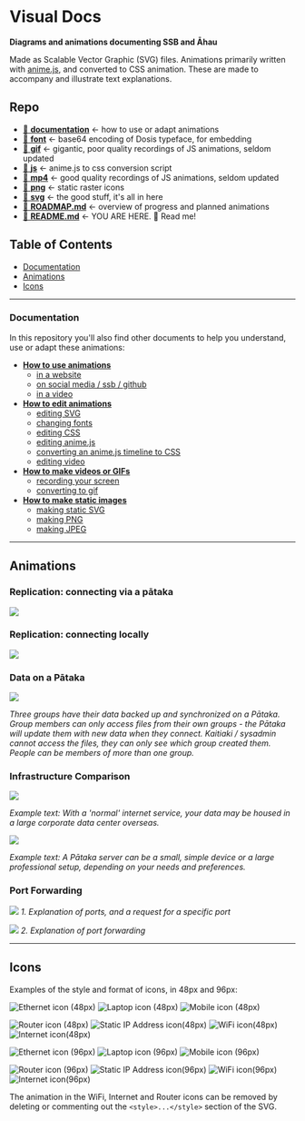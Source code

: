 # Visual Docs
**Diagrams and animations documenting SSB and Āhau**

Made as Scalable Vector Graphic (SVG) files. Animations primarily written with [anime.js](https://animejs.com), and converted to CSS animation.
These are made to accompany and illustrate text explanations.

## Repo
- [📁️ **documentation**](documentation) ← how to use or adapt animations
- [📁️ **font**](font) ← base64 encoding of Dosis typeface, for embedding
- [📁️ **gif**](gif) ← gigantic, poor quality recordings of JS animations, seldom updated
- [📁️ **js**](**js**) ← anime.js to css conversion script
- [📁️ **mp4**](mp4) ← good quality recordings of JS animations, seldom updated
- [📁️ **png**](png) ← static raster icons
- [📁️ **svg**](svg) ← the good stuff, it's all in here
- [ 📄️ **ROADMAP.md**](ROADMAP.md) ← overview of progress and planned animations
- [ 📄️ **README.md**](README.md) ← YOU ARE HERE. 📍️ Read me!

## Table of Contents
- [Documentation](#documentation)
- [Animations](#animations)
- [Icons](#icons)

----

### Documentation
In this repository you'll also find other documents to help you understand, use
or adapt these animations:
- [**How to use animations**](documentation/Using-Animations.md)
  - [in a website](documentation/Using-Animations.md#using-animations-in-a-website)
  - [on social media / ssb / github](documentation/Using-Animations.md#using-animations-on-social-media)
  - [in a video](documentation/Using-Animations.md#using-animations-in-a-video)
- [**How to edit animations**](documentation/Editing-Animations.md)
  - [editing SVG](documentation/Editing-Animations.md#editing-svg)
  - [changing fonts](documentation/Editing-Animations.md#changing-fonts)
  - [editing CSS](documentation/Editing-Animations.md#editing-css)
  - [editing anime.js](documentation/Editing-Animations.md#editing-animejs)
  - [converting an anime.js timeline to CSS](documentation/Editing-Animations.md#converting-an-animejs-timeline-to-css)
  - [editing video](documentation/Editing-Animations.md#editing-video)
- [**How to make videos or GIFs**](Making-Video-or-GIF.md)
  - [recording your screen](documentation/Making-Video-or-GIF.md#recording-your-screen)
  - [converting to gif](documentation/Making-Video-or-GIF.md#converting-to-gif)
- [**How to make static images**](documentation/Making-Static-Images.md)
  - [making static SVG](documentation/Making-Static-Images.md#making-static-svg)
  - [making PNG](documentation/Making-Static-Images.md#making-static-png)
  - [making JPEG](documentation/Making-Static-Images.md#making-static-jpeg)

----

## Animations
### Replication: connecting via a pātaka

![](svg/replication-via-internet_css.svg)

### Replication: connecting locally


![](svg/replication-local_css.svg)

### Data on a Pātaka

![](svg/data-on-a-pātaka_css.svg)

_Three groups have their data backed up and synchronized on a Pātaka. Group members can only access files from their own groups - the Pātaka will update them with new data when they connect. Kaitiaki / sysadmin cannot access the files, they can only see which group created them. People can be members of more than one group._

### Infrastructure Comparison

![](svg/corporate-server.svg)

_Example text: With a 'normal' internet service, your data may be housed in a large
corporate data center overseas._

![](svg/alternative-servers.svg)

_Example text: A Pātaka server can be a small, simple device or a large professional
setup, depending on your needs and preferences._

### Port Forwarding
![](svg/port-forwarding_01_without-port-forwarding.svg)
_1. Explanation of ports, and a request for a specific port_

![](svg/port-forwarding_02_with-port-forwarding.svg)
_2. Explanation of port forwarding_

----

## Icons

Examples of the style and format of icons, in 48px and 96px:

![Ethernet icon (48px)](svg/icons/ethernet_48.svg) ![Laptop icon (48px)](svg/icons/laptop_48.svg)
![Mobile icon (48px)](svg/icons/mobile_48.svg)

![Router icon (48px)](svg/icons/router_48.svg) ![Static IP Address icon(48px)](svg/icons/static-ip_48.svg)
![WiFi icon(48px)](svg/icons/wifi_48.svg) ![Internet icon(48px)](svg/icons/internet_48.svg)

![Ethernet icon (96px)](svg/icons/ethernet_96.svg) ![Laptop icon (96px)](svg/icons/laptop_96.svg)
![Mobile icon (96px)](svg/icons/mobile_96.svg)

![Router icon (96px)](svg/icons/router_96.svg) ![Static IP Address icon(96px)](svg/icons/static-ip_96.svg)
![WiFi icon(96px)](svg/icons/wifi_96.svg) ![Internet icon(96px)](svg/icons/internet_96.svg)


The animation in the WiFi, Internet and Router icons can be removed by deleting or
commenting out the `<style>...</style>` section of the SVG.
